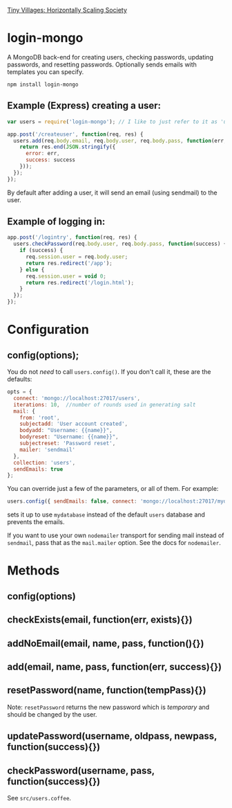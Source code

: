[Tiny Villages: Horizontally Scaling Society](http://runvnc.github.io/tinyvillage)

# login-mongo

A MongoDB back-end for creating users, checking passwords, updating passwords, and resetting passwords.  Optionally sends emails with templates you can specify.

`npm install login-mongo`

## Example (Express) creating a user: 
```javascript
var users = require('login-mongo'); // I like to just refer to it as 'users'

app.post('/createuser', function(req, res) {
  users.add(req.body.email, req.body.user, req.body.pass, function(err, success) {
    return res.end(JSON.stringify({
      error: err,
      success: success
    }));
  });
});
```

By default after adding a user, it will send an email (using sendmail) to the user.

## Example of logging in:
```javascript
app.post('/logintry', function(req, res) {
  users.checkPassword(req.body.user, req.body.pass, function(success) {
    if (success) {
      req.session.user = req.body.user;
      return res.redirect('/app');
    } else {
      req.session.user = void 0;
      return res.redirect('/login.html');
    }
  });
});

```

# Configuration

## config(options);

You do not *need* to call `users.config()`.  If you don't call it, these are the defaults:

```javascript
opts = {
  connect: 'mongo://localhost:27017/users',
  iterations: 10,  //number of rounds used in generating salt
  mail: {
    from: 'root',
    subjectadd: 'User account created',
    bodyadd: "Username: {{name}}",
    bodyreset: "Username: {{name}}",
    subjectreset: 'Password reset',
    mailer: 'sendmail'
  },
  collection: 'users',
  sendEmails: true
};
```

You can override just a few of the parameters, or all of them.  For example:

```javascript
users.config({ sendEmails: false, connect: 'mongo://localhost:27017/mydatabase' });
```

sets it up to use `mydatabase` instead of the default `users` database and prevents the emails.

If you want to use your own `nodemailer` transport for sending mail instead of `sendmail`, pass that as the `mail.mailer` option.  See the docs for `nodemailer`.

# Methods

## config(options)
  
## checkExists(email, function(err, exists){})

## addNoEmail(email, name, pass, function(){})

## add(email, name, pass, function(err, success){})

## resetPassword(name, function(tempPass){})

Note: `resetPassword` returns the new password which is _temporary_ and should be changed by the user.

## updatePassword(username, oldpass, newpass, function(success){})

## checkPassword(username, pass, function(success){})

See `src/users.coffee`.


